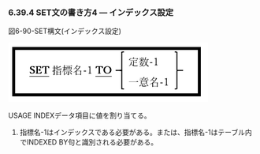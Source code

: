 ### 6.39.4 SET文の書き方4 ― インデックス設定

図6-90-SET構文(インデックス設定)

![alt text](Image/6-90-Set.png)

USAGE INDEXデータ項目に値を割り当てる。

1. 指標名-1はインデックスである必要がある。または、指標名-1はテーブル内でINDEXED BY句と識別される必要がある。
